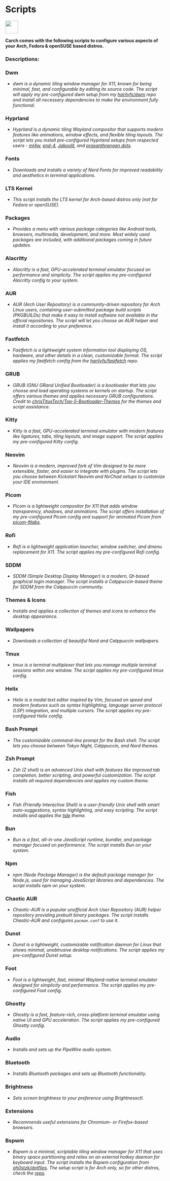 # Scripts

<img src="https://cdn-icons-png.flaticon.com/128/3721/3721643.png" width="40" />

**Carch comes with the following scripts to configure various aspects of your Arch, Fedora & openSUSE based distros.**

### Descriptions:

### Dwm
- *dwm is a dynamic tiling window manager for X11, known for being minimal, fast, and configurable by editing its source code. The script will apply my pre-configured dwm setup from my [harilvfs/dwm](https://github.com/harilvfs/dwm) repo and install all necessary dependencies to make the environment fully functional.*

### Hyprland
- *Hyprland is a dynamic tiling Wayland compositor that supports modern features like animations, window effects, and flexible tiling layouts. The script lets you install pre-configured Hyprland setups from respected users - [ml4w](https://github.com/mylinuxforwork/dotfiles), [end-4](https://github.com/end-4/dots-hyprland), [Jakoolit](https://github.com/JaKooLit/Arch-Hyprland), and [prasanthrangan dots](https://github.com/prasanthrangan/hyprdots).*

### Fonts
- *Downloads and installs a variety of Nerd Fonts for improved readability and aesthetics in terminal applications.*

### LTS Kernel
- *This script installs the LTS kernel for Arch-based distros only (not for Fedora or openSUSE).*

### Packages
- *Provides a menu with various package categories like Android tools, browsers, multimedia, development, and more. Most widely used packages are included, with additional packages coming in future updates.*

### Alacritty
- *Alacritty is a fast, GPU-accelerated terminal emulator focused on performance and simplicity. The script applies my pre-configured Alacritty config to your system.*

### AUR
- *AUR (Arch User Repository) is a community-driven repository for Arch Linux users, containing user-submitted package build scripts (PKGBUILDs) that make it easy to install software not available in the official repositories. The script will let you choose an AUR helper and install it according to your preference.*

### Fastfetch
- *Fastfetch is a lightweight system information tool displaying OS, hardware, and other details in a clean, customizable format. The script applies my fastfetch config from the [harilvfs/fastfetch](https://github.com/harilvfs/fastfetch) repo.*

### GRUB
- *GRUB (GNU GRand Unified Bootloader) is a bootloader that lets you choose and load operating systems or kernels on startup. The script offers various themes and applies necessary GRUB configurations. Credit to [chrisTitusTech/Top-5-Bootloader-Themes](https://github.com/chrisTitusTech/Top-5-Bootloader-Themes) for the themes and script assistance.*

### Kitty
- *Kitty is a fast, GPU-accelerated terminal emulator with modern features like ligatures, tabs, tiling layouts, and image support. The script applies my pre-configured Kitty config.*

### Neovim
- *Neovim is a modern, improved fork of Vim designed to be more extensible, faster, and easier to integrate with plugins. The script lets you choose between Kickstart Neovim and NvChad setups to customize your IDE environment.*

### Picom
- *Picom is a lightweight compositor for X11 that adds window transparency, shadows, and animations. The script offers installation of my pre-configured Picom config and support for animated Picom from [picom-ftlabs](https://github.com/r0-zero/picom).*

### Rofi
- *Rofi is a lightweight application launcher, window switcher, and dmenu replacement for X11. The script applies my pre-configured Rofi config.*

### SDDM
- *SDDM (Simple Desktop Display Manager) is a modern, Qt-based graphical login manager. The script installs a Catppuccin-based theme for SDDM from the Catppuccin community.*

### Themes & Icons
- *Installs and applies a collection of themes and icons to enhance the desktop appearance.*

### Wallpapers
- *Downloads a collection of beautiful Nord and Catppuccin wallpapers.*

### Tmux
- *tmux is a terminal multiplexer that lets you manage multiple terminal sessions within one window. The script applies my pre-configured tmux config.*

### Helix
- *Helix is a modal text editor inspired by Vim, focused on speed and modern features such as syntax highlighting, language server protocol (LSP) integration, and multiple cursors. The script applies my pre-configured Helix config.*

### Bash Prompt
- *The customizable command-line prompt for the Bash shell. The script lets you choose between Tokyo Night, Catppuccin, and Nord themes.*

### Zsh Prompt
- *Zsh (Z shell) is an advanced Unix shell with features like improved tab completion, better scripting, and powerful customization. The script installs all required dependencies and applies my custom theme.*

### Fish
- *Fish (Friendly Interactive Shell) is a user-friendly Unix shell with smart auto-suggestions, syntax highlighting, and easy scripting. The script installs and applies the [tide](https://github.com/IlanCosman/tide) theme.*

### Bun
- *Bun is a fast, all-in-one JavaScript runtime, bundler, and package manager focused on performance. The script installs Bun on your system.*

### Npm
- *npm (Node Package Manager) is the default package manager for Node.js, used for managing JavaScript libraries and dependencies. The script installs npm on your system.*

### Chaotic AUR
- *Chaotic-AUR is a popular unofficial Arch User Repository (AUR) helper repository providing prebuilt binary packages. The script installs Chaotic-AUR and configures `pacman.conf` to use it.*

### Dunst
- *Dunst is a lightweight, customizable notification daemon for Linux that shows minimal, unobtrusive desktop notifications. The script applies my pre-configured Dunst setup.*

### Foot
- *Foot is a lightweight, fast, minimal Wayland-native terminal emulator designed for simplicity and performance. The script applies my pre-configured Foot config.*

### Ghostty
- *Ghostty is a fast, feature-rich, cross-platform terminal emulator using native UI and GPU acceleration. The script applies my pre-configured Ghostty config.*

### Audio
- *Installs and sets up the PipeWire audio system.*

### Bluetooth
- *Installs Bluetooth packages and sets up Bluetooth functionality.*

### Brightness
- *Sets screen brightness to your preference using Brightnessctl.*

### Extensions
- *Recommends useful extensions for Chromium- or Firefox-based browsers.*

### Bspwm
- *Bspwm is a minimal, scriptable tiling window manager for X11 that uses binary space partitioning and relies on an external hotkey daemon for keyboard input. The script installs the Bspwm configuration from [gh0stzk/dotfiles](https://github.com/gh0stzk/dotfiles). The setup script is for Arch only, so for other distros, check the [repo](https://github.com/gh0stzk/dotfiles).*
